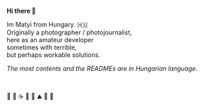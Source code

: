 **Hi there 👋**

Im Matyi from Hungary. :hungary: <br>
Originally a photographer / photojournalist, <br>
here as an amateur developer <br>
sometimes with terrible, <br>
but perhaps workable  solutions. <br>

*The most contents and the READMEs are in Hungarian language.*

<br>

🐨 🐑 ☕ 🍕 🌳 ⛰️ 🍺 🤘
